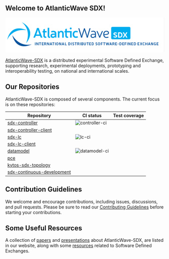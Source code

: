 ## Welcome to AtlanticWave SDX!

![AtlanticWave-SDX logo](/images/AtlanticWave.png)

[AtlanticWave-SDX][aw-sdx] is a distributed experimental Software Defined
Exchange, supporting research, experimental deployments, prototyping
and interoperability testing, on national and international scales.

## Our Repositories

AtlanticWave-SDX is composed of several components. The current focus
is on these repositories:

| Repository                                 | CI status        | Test coverage |
|--------------------------------------------|------------------|---------------|
| [sdx-controller][controller]               | ![controller-ci] |               |
| [sdx-controller-client][controller-client] |                  |               |
| [sdx-lc][lc]                               | ![lc-ci]         |               |
| [sdx-lc-client][lc-client]                 |                  |               |
| [datamodel][datamodel]                     | ![datamodel-ci]  |               |
| [pce][pce]                                 |                  |               |
| [kytos-sdx-topology][topology]             |                  |               |
| [sdx-continuous-development][cd]           |                  |               |

## Contribution Guidelines

We welcome and encourage contributions, including issues, discussions,
and pull requests.  Please be sure to read our [Contributing
Guidelines](/profile/CONTRIBUTING.md) before starting your
contributions.

## Some Useful Resources

A collection of [papers][papers] and [presentations][presentations]
about AtlanticWave-SDX, are listed in our website, along with some
[resources][resources] related to Software Defined Exchanges.

<!-- References -->

[aw-sdx]: https://www.atlanticwave-sdx.net/ (AtlanticWave-SDX Website)
[papers]: https://www.atlanticwave-sdx.net/?page_id=267
[presentations]: https://www.atlanticwave-sdx.net/?page_id=309
[resources]: https://www.atlanticwave-sdx.net/?page_id=369

[controller]: https://github.com/atlanticwave-sdx/sdx-controller
[controller-ci]: https://github.com/atlanticwave-sdx/sdx-controller/actions/workflows/test.yml/badge.svg

<!-- [![Test](https://github.com/atlanticwave-sdx/sdx-controller/actions/workflows/test.yml/badge.svg)](https://github.com/atlanticwave-sdx/sdx-controller/actions/workflows/test.yml) -->

[controller-client]: https://github.com/atlanticwave-sdx/sdx-controller-client

[lc]: https://github.com/atlanticwave-sdx/sdx-lc
[lc-ci]: https://github.com/atlanticwave-sdx/sdx-lc/actions/workflows/test.yml/badge.svg
<!-- [![Test](https://github.com/atlanticwave-sdx/sdx-lc/actions/workflows/test.yml/badge.svg)](https://github.com/atlanticwave-sdx/sdx-lc/actions/workflows/test.yml) -->

[lc-client]: https://github.com/atlanticwave-sdx/sdx-lc-client

[datamodel]: https://github.com/atlanticwave-sdx/datamodel
[datamodel-ci]: https://github.com/atlanticwave-sdx/datamodel/actions/workflows/test.yml/badge.svg

<!-- [![Test](https://github.com/atlanticwave-sdx/datamodel/actions/workflows/test.yml/badge.svg)](https://github.com/atlanticwave-sdx/datamodel/actions/workflows/test.yml) -->

[pce]: https://github.com/atlanticwave-sdx/pce
[topology]: https://github.com/atlanticwave-sdx/kytos-sdx-topology
[cd]: https://github.com/atlanticwave-sdx/sdx-continuous-development

<!--

## Contacting Us

TODO: List project contacts and/or communication channels.

## Security

TODO: How to report any security issues?

-->
